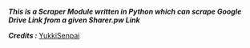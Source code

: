 <b><i>This is a Scraper Module written in Python which can scrape Google Drive Link from a given Sharer.pw Link</i></b><br>

<b><i>Credits : </i></b>[YukkiSenpai](https://t.me/YukkiSenpai)
